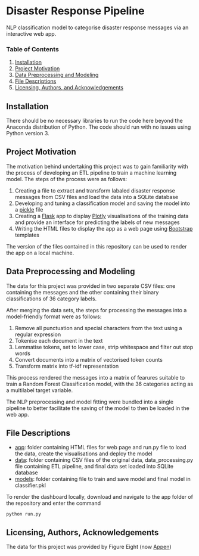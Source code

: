 # Disaster Response Pipeline
NLP classification model to categorise disaster response messages via an interactive web app.

### Table of Contents

1. [Installation](#installation)
2. [Project Motivation](#motivation)
3. [Data Preprocessing and Modeling](#model)
4. [File Descriptions](#files)
5. [Licensing, Authors, and Acknowledgements](#licensing)

## Installation <a name="installation"></a>

There should be no necessary libraries to run the code here beyond the Anaconda distribution of Python. The code should run with no issues using Python version 3.

## Project Motivation<a name="motivation"></a>

The motivation behind undertaking this project was to gain familiarity with the process of developing an ETL pipeline to train a machine learning model. The steps of the process were as follows:

1. Creating a file to extract and transform labaled disaster response messages from CSV files and load the data into a SQLite database
2. Developing and tuning a classification model and saving the model into a [pickle](https://docs.python.org/3/library/pickle.html) file
3. Creating a [Flask](https://flask.palletsprojects.com/en/1.1.x/) app to display [Plotly](https://plotly.com/) visualisations of the training data and provide an interface for predicting the labels of new messages
4. Writing the HTML files to display the app as a web page using [Bootstrap](https://getbootstrap.com/) templates

The version of the files contained in this repository can be used to render the app on a local machine.

## Data Preprocessing and Modeling<a name="model"></a>

The data for this project was provided in two separate CSV files: one containing the messages and the other containing their binary classifications of 36 category labels.

After merging the data sets, the steps for processing the messages into a model-friendly format were as follows:

1. Remove all punctuation and special characters from the text using a regular expression
2. Tokenise each document in the text
3. Lemmatise tokens, set to lower case, strip whitespace and filter out stop words
4. Convert documents into a matrix of vectorised token counts
5. Transform matrix into tf-idf representation

This process rendered the messages into a matrix of fearures suitable to train a Random Forest Classification model, with the 36 categories acting as a multilabel target variable.

The NLP preprocessing and model fitting were bundled into a single pipeline to better facilitate the saving of the model to then be loaded in the web app.

## File Descriptions <a name="files"></a>

- [app](https://github.com/harryroper96/disaster_response_pipeline/tree/master/app): folder containing HTML files for web page and run.py file to load the data, create the visualisations and deploy the model
- [data](https://github.com/harryroper96/disaster_response_pipeline/tree/master/data): folder containing CSV files of the original data, data_processing.py file containing ETL pipeline, and final data set loaded into SQLite database
- [models](https://github.com/harryroper96/disaster_response_pipeline/tree/master/models): folder containing file to train and save model and final model in classifier.pkl

To render the dashboard locally, download and navigate to the app folder of the repository and enter the command

`
python run.py
`

## Licensing, Authors, Acknowledgements <a name="licensing"></a>

The data for this project was provided by Figure Eight (now [Appen](https://appen.com/))
